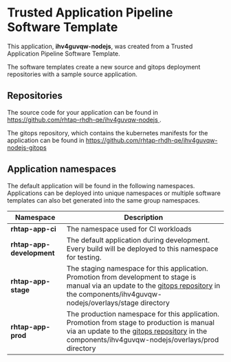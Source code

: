 # Trusted Application Pipeline Software Template

This application, **ihv4guvqw-nodejs**, was created from a Trusted Application Pipeline Software Template.

The software templates create a new source and gitops deployment repositories with a sample source application. 

## Repositories

The source code for your application can be found in [https://github.com/rhtap-rhdh-qe/ihv4guvqw-nodejs ](https://github.com/rhtap-rhdh-qe/ihv4guvqw-nodejs ).
 
The gitops repository, which contains the kubernetes manifests for the application can be found in 
[https://github.com/rhtap-rhdh-qe/ihv4guvqw-nodejs-gitops ](https://github.com/rhtap-rhdh-qe/ihv4guvqw-nodejs-gitops ) 

## Application namespaces 

The default application will be found in the following namespaces. Applications can be deployed into unique namespaces or multiple software templates can also bet generated into the same group namespaces.  

|  Namespace   |  Description   |  
| -------- | -------- |
| **rhtap-app-ci** | The namespace used for CI workloads |
| **rhtap-app-development** | The default application during development. Every build will be deployed to this namespace for testing. |
| **rhtap-app-stage** | The staging namespace for this application. Promotion from development to stage is manual via an update to the [gitops repository](https://github.com/rhtap-rhdh-qe/ihv4guvqw-nodejs-gitops ) in the components/ihv4guvqw-nodejs/overlays/stage directory |
| **rhtap-app-prod** | The production namespace for this application. Promotion from stage to production is manual via an update to the [gitops repository](https://github.com/rhtap-rhdh-qe/ihv4guvqw-nodejs-gitops ) in the components/ihv4guvqw-nodejs/overlays/prod directory |